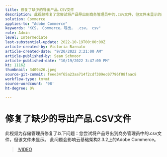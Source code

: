 ```yaml
---
title: 修复了缺少的导出产品.CSV文件
description: 此视频修复了您尝试将产品导出到商务管理员中的.csv文件，但文件未显示的问题。 此问题会影响云基础架构2.3.2上的Adobe Commerce。此视频面向谁？  — 存储管理员sh4。
solution: Commerce
applies-to: "Adobe Commerce"
keywords: "KCS， Commerce，导出， .csv， csv"
role: Admin
level: Intermediate
last-substantial-update: 2022-10-19T00:00:00Z
article-created-by: Victoria Barnato
article-created-date: "9/20/2022 3:21:00 AM"
article-published-by: Sean Schnoor
article-published-date: "10/19/2022 3:47:00 PM"
kt: 11162
thumbnail: 3409426.jpeg
source-git-commit: feee34f65a23aa714f2cdf309ec07796f08faac8
workflow-type: tm+mt
source-wordcount: '98'
ht-degree: 0%

---
```



# 修复了缺少的导出产品.CSV文件

此视频为存储管理员修复了以下问题：您尝试将产品导出到商务管理员中的.csv文件，但该文件未显示。 此问题会影响云基础架构2.3.2上的Adobe Commerce。


>[!VIDEO](https://video.tv.adobe.com/v/3409426/?quality=12&learn=on)
